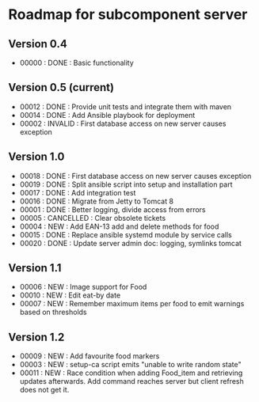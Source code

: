 # Roadmap for subcomponent server

## Version 0.4
* 00000 : DONE : Basic functionality

## Version 0.5 (current)
* 00012 : DONE : Provide unit tests and integrate them with maven
* 00014 : DONE : Add Ansible playbook for deployment
* 00002 : INVALID : First database access on new server causes exception

## Version 1.0
* 00018 : DONE : First database access on new server causes exception
* 00019 : DONE : Split ansible script into setup and installation part
* 00017 : DONE : Add integration test
* 00016 : DONE : Migrate from Jetty to Tomcat 8
* 00001 : DONE : Better logging, divide access from errors
* 00005 : CANCELLED  : Clear obsolete tickets
* 00004 : NEW  : Add EAN-13 add and delete methods for food
* 00015 : DONE : Replace ansible systemd module by service calls
* 00020 : DONE : Update server admin doc: logging, symlinks tomcat

## Version 1.1
* 00006 : NEW  : Image support for Food
* 00010 : NEW  : Edit eat-by date
* 00007 : NEW  : Remember maximum items per food to emit warnings based on thresholds

## Version 1.2
* 00009 : NEW  : Add favourite food markers
* 00003 : NEW  : setup-ca script emits "unable to write random state"
* 00011 : NEW  : Race condition when adding Food_item and retrieving updates 
                 afterwards. Add command reaches server but client refresh does 
                 not get it. 

